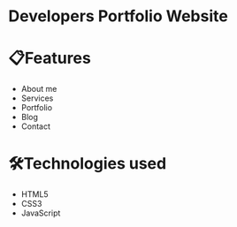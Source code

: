 # Developers Portfolio Website

# 📋Features

- About me
- Services
- Portfolio
- Blog
- Contact

# 🛠️Technologies used

- HTML5
- CSS3
- JavaScript



